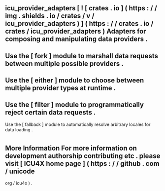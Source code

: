 #
icu_provider_adapters
[
!
[
crates
.
io
]
(
https
:
/
/
img
.
shields
.
io
/
crates
/
v
/
icu_provider_adapters
)
]
(
https
:
/
/
crates
.
io
/
crates
/
icu_provider_adapters
)
Adapters
for
composing
and
manipulating
data
providers
.
-
Use
the
[
fork
]
module
to
marshall
data
requests
between
multiple
possible
providers
.
-
Use
the
[
either
]
module
to
choose
between
multiple
provider
types
at
runtime
.
-
Use
the
[
filter
]
module
to
programmatically
reject
certain
data
requests
.
-
Use
the
[
fallback
]
module
to
automatically
resolve
arbitrary
locales
for
data
loading
.
#
#
More
Information
For
more
information
on
development
authorship
contributing
etc
.
please
visit
[
ICU4X
home
page
]
(
https
:
/
/
github
.
com
/
unicode
-
org
/
icu4x
)
.

